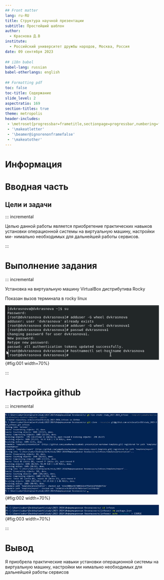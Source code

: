 ```yaml
---
## Front matter
lang: ru-RU
title: Структура научной презентации
subtitle: Простейший шаблон
author:
  - Краснова Д.В
institute:
  - Российский университет дружбы народов, Москва, Россия
date: 09 сентября 2023

## i18n babel
babel-lang: russian
babel-otherlangs: english

## Formatting pdf
toc: false
toc-title: Содержание
slide_level: 2
aspectratio: 169
section-titles: true
theme: metropolis
header-includes:
 - \metroset{progressbar=frametitle,sectionpage=progressbar,numbering=fraction}
 - '\makeatletter'
 - '\beamer@ignorenonframefalse'
 - '\makeatother'
---
```


# Информация

# Вводная часть

## Цели и задачи

::: incremental

Целью данной работы является приобретение практических навыков
установки операционной системы на виртуальную машину, настройки ми-
нимально необходимых для дальнейшей работы сервисов.

:::

# Выполнение задания

::: incremental

Установка на виртуальную машину VirtualBox дистрибутива Rocky

Показан вызов терминала в rocky linux

![16](image/16.jpg){#fig:001 width=70%}

:::


# Настройка github
::: incremental

![1](image/1.jpg){#fig:002 width=70%}

![2](image/2.jpg){#fig:003 width=70%}


:::

# Вывод

Я приобрела практические навыки установки операционной системы на виртуальную машину, настройки ми нимально необходимых для дальнейшей работы сервисов


